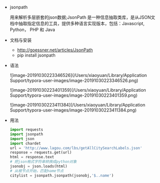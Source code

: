 - jsonpath

  用来解析多层嵌套的json数据;JsonPath 是一种信息抽取类库，是从JSON文档中抽取指定信息的工具，提供多种语言实现版本，包括：Javascript, Python， PHP 和 Java

  

- 文档与安装

  - http://goessner.net/articles/JsonPath
  - pip install jsonpath

- 语法

  ![image-20191030223346526](/Users/xiaoyuan/Library/Application Support/typora-user-images/image-20191030223346526.png)

  ![image-20191030223401359](/Users/xiaoyuan/Library/Application Support/typora-user-images/image-20191030223401359.png)

  ![image-20191030223411384](/Users/xiaoyuan/Library/Application Support/typora-user-images/image-20191030223411384.png)

- 用法

  ```python
  import requests
  import jsonpath
  import json
  import chardet
  url = 'http://www.lagou.com/lbs/getAllCitySearchLabels.json'
  response = requests.get(url)
  html = response.text
  # 把json格式字符串转换成python对象
  jsonobj = json.loads(html)
  # 从根节点开始，匹配name节点
  citylist = jsonpath.jsonpath(jsonobj,'$..name')
  ```

  